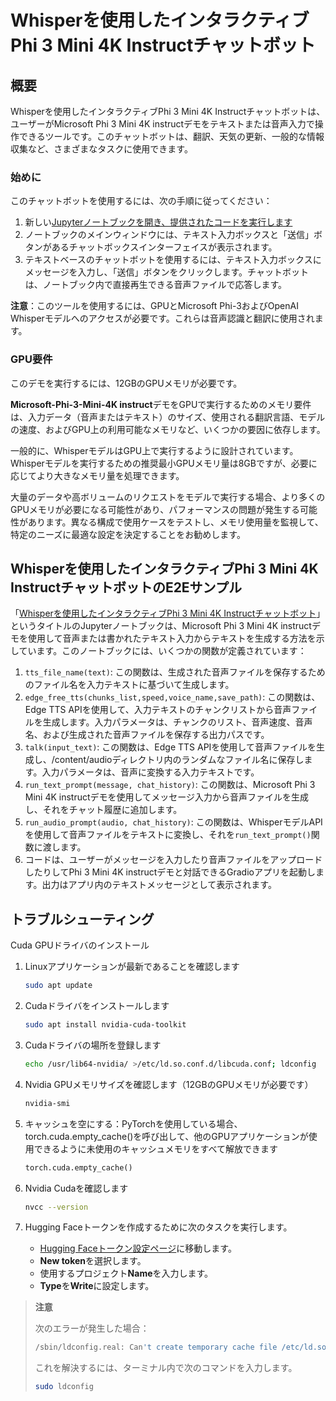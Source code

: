 # Whisperを使用したインタラクティブPhi 3 Mini 4K Instructチャットボット

## 概要

Whisperを使用したインタラクティブPhi 3 Mini 4K Instructチャットボットは、ユーザーがMicrosoft Phi 3 Mini 4K instructデモをテキストまたは音声入力で操作できるツールです。このチャットボットは、翻訳、天気の更新、一般的な情報収集など、さまざまなタスクに使用できます。

### 始めに

このチャットボットを使用するには、次の手順に従ってください：

1. 新しい[Jupyterノートブックを開き、提供されたコードを実行します](E2E_Phi-3-mini-4k-instruct-Whispser_Demo.ipynb)
2. ノートブックのメインウィンドウには、テキスト入力ボックスと「送信」ボタンがあるチャットボックスインターフェイスが表示されます。
3. テキストベースのチャットボットを使用するには、テキスト入力ボックスにメッセージを入力し、「送信」ボタンをクリックします。チャットボットは、ノートブック内で直接再生できる音声ファイルで応答します。

**注意**：このツールを使用するには、GPUとMicrosoft Phi-3およびOpenAI Whisperモデルへのアクセスが必要です。これらは音声認識と翻訳に使用されます。

### GPU要件

このデモを実行するには、12GBのGPUメモリが必要です。

**Microsoft-Phi-3-Mini-4K instruct**デモをGPUで実行するためのメモリ要件は、入力データ（音声またはテキスト）のサイズ、使用される翻訳言語、モデルの速度、およびGPU上の利用可能なメモリなど、いくつかの要因に依存します。

一般的に、WhisperモデルはGPU上で実行するように設計されています。Whisperモデルを実行するための推奨最小GPUメモリ量は8GBですが、必要に応じてより大きなメモリ量を処理できます。

大量のデータや高ボリュームのリクエストをモデルで実行する場合、より多くのGPUメモリが必要になる可能性があり、パフォーマンスの問題が発生する可能性があります。異なる構成で使用ケースをテストし、メモリ使用量を監視して、特定のニーズに最適な設定を決定することをお勧めします。

## Whisperを使用したインタラクティブPhi 3 Mini 4K InstructチャットボットのE2Eサンプル

「[Whisperを使用したインタラクティブPhi 3 Mini 4K Instructチャットボット](E2E_Phi-3-mini-4k-instruct-Whispser_Demo.ipynb)」というタイトルのJupyterノートブックは、Microsoft Phi 3 Mini 4K instructデモを使用して音声または書かれたテキスト入力からテキストを生成する方法を示しています。このノートブックには、いくつかの関数が定義されています：

1. `tts_file_name(text)`: この関数は、生成された音声ファイルを保存するためのファイル名を入力テキストに基づいて生成します。
2. `edge_free_tts(chunks_list,speed,voice_name,save_path)`: この関数は、Edge TTS APIを使用して、入力テキストのチャンクリストから音声ファイルを生成します。入力パラメータは、チャンクのリスト、音声速度、音声名、および生成された音声ファイルを保存する出力パスです。
3. `talk(input_text)`: この関数は、Edge TTS APIを使用して音声ファイルを生成し、/content/audioディレクトリ内のランダムなファイル名に保存します。入力パラメータは、音声に変換する入力テキストです。
4. `run_text_prompt(message, chat_history)`: この関数は、Microsoft Phi 3 Mini 4K instructデモを使用してメッセージ入力から音声ファイルを生成し、それをチャット履歴に追加します。
5. `run_audio_prompt(audio, chat_history)`: この関数は、WhisperモデルAPIを使用して音声ファイルをテキストに変換し、それを`run_text_prompt()`関数に渡します。
6. コードは、ユーザーがメッセージを入力したり音声ファイルをアップロードしたりしてPhi 3 Mini 4K instructデモと対話できるGradioアプリを起動します。出力はアプリ内のテキストメッセージとして表示されます。

## トラブルシューティング

Cuda GPUドライバのインストール

1. Linuxアプリケーションが最新であることを確認します

    ```bash
    sudo apt update
    ```

2. Cudaドライバをインストールします

    ```bash
    sudo apt install nvidia-cuda-toolkit
    ```

3. Cudaドライバの場所を登録します

    ```bash
    echo /usr/lib64-nvidia/ >/etc/ld.so.conf.d/libcuda.conf; ldconfig
    ```

4. Nvidia GPUメモリサイズを確認します（12GBのGPUメモリが必要です）

    ```bash
    nvidia-smi
    ```

5. キャッシュを空にする：PyTorchを使用している場合、torch.cuda.empty_cache()を呼び出して、他のGPUアプリケーションが使用できるように未使用のキャッシュメモリをすべて解放できます

    ```python
    torch.cuda.empty_cache()
    ```

6. Nvidia Cudaを確認します

    ```bash
    nvcc --version
    ```

7. Hugging Faceトークンを作成するために次のタスクを実行します。

    - [Hugging Faceトークン設定ページ](https://huggingface.co/settings/tokens)に移動します。
    - **New token**を選択します。
    - 使用するプロジェクト**Name**を入力します。
    - **Type**を**Write**に設定します。

> **注意**
>
> 次のエラーが発生した場合：
>
> ```bash
> /sbin/ldconfig.real: Can't create temporary cache file /etc/ld.so.cache~: Permission denied 
> ```
>
> これを解決するには、ターミナル内で次のコマンドを入力します。
>
> ```bash
> sudo ldconfig
> ```
